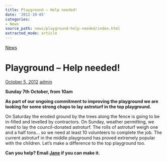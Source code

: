 ```yaml
---
title: Playground – Help needed!
date: '2012-10-05'
categories:
- News
source_path: news/playground-help-needed/index.html
extracted_mode: article
---
```

[News](/news/)

# Playground – Help needed!

[October 5, 2012](/news/playground-help-needed/) [admin](author/admin/)

**Sunday 7th October, from 10am**

**As part of our ongoing commitment to improving the playground we are looking for some strong chaps to lay astroturf in the top playground.**

On Saturday the eroded ground by the trees along the fence is going to be in-filled and levelled by contractors. On Sunday, weather permitting, we need to lay the council-donated astroturf. The rolls of astroturf weigh one and a half tons… so we need at least 10 volunteers to complete the job. The current astroturf in the middle playground has proved extremely popular with the children. Let’s make a difference to the top playground too.

**Can you help? Email [Jane](mailto:janegrove@btinternet.com) if you can make it.**
